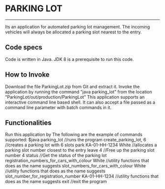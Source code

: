 # PARKING LOT
--------------
Its an application for automated parking lot management. The incoming vehicles will always be allocated a parking slot nearest to the entry.

Code specs
----------
Code is written in Java. JDK 8 is a prerequisite to run this code.

How to Invoke
---------------
Download the file ParkingLot.zip from Git and extract it.
Invoke the application by running the command "java parking_lot" from the location "ParkingLot/out/production/ParkingLot"
This application supports an interactive command line based shell. It can also accept a file passed as a command line parameter with batch commands in it. 

Functionalities
---------------
Run this application by 
The following are the example of commands supported:
$java parking_lot //runs the program
create_parking_lot, 6 //creates a parking lot with 6 slots
park KA-01-HH-1234 White //allocates a parking slot number closest to the entry 
leave 4 //Free up the parking slot number 4
status //Get the status of the parking lot 
registration_numbers_for_cars_with_colour White //utility functions that does as the name suggests
slot_numbers_for_cars_with_colour White  //utility functions that does as the name suggests
slot_number_for_registration_number KA-01-HH-1234  //utility functions that does as the name suggests
exit //exit the program




